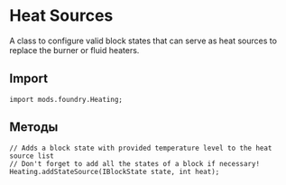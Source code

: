 # Heat Sources

A class to configure valid block states that can serve as heat sources to replace the burner or fluid heaters.

## Import
```zenscript
import mods.foundry.Heating;
```

## Методы
```zenscript
// Adds a block state with provided temperature level to the heat source list
// Don't forget to add all the states of a block if necessary!
Heating.addStateSource(IBlockState state, int heat);
```
